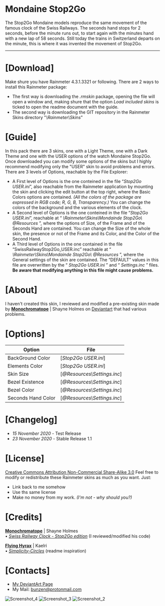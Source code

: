 # __Mondaine Stop2Go__
The Stop2Go Mondaine models reproduce the same movement of the famous clock of the Swiss Railways. The seconds hand stops for 2 seconds, before the minute runs out, to start again with the minutes hand with a new lap of 58 seconds. Still today the trains in Switzerland departs on the minute, this is where it was invented the movement of Stop2Go.

----

# [Download]
Make shure you have Rainmeter 4.3.1.3321 or following.
There are 2 ways to install this Rainmeter package:
 - The first way is downloading the *.rmskin* package, opening the file will open a window and, making shure that the option *Load included skins* is ticked to open the readme document with the guide.
 - The second way is downloading the GIT repository in the Rainmeter Skins directory "*\Rainmeter\Skins*"

# [Guide]
In this pack there are 3 skins, one with a Light Theme, one with a Dark Theme and one with the USER options of the watch Mondaine Stop2Go.
Once downloaded you can modify some options of the skins but I highly recommend modifying only the "USER" skin to avoid problems and errors. There are 3 levels of Options, reachable by the File Explorer:
 - A First level of Options is the one conteined in the file “*Stop2Go USER.ini*”, also reachable from the Rainmeter application by mounting the skin and clicking the edit button at the top right, where the Basic Colors options are contained. *(All the colors of the package are expressed in RGB code; R, G, B, Transparency.)* You can change the colors of the background and the various elements of the clock.
 - A Second level of Options is the one conteined in the file “*Stop2Go USER.ini*”, reachable at “ *\Rainmeter\Skins\Mondainde Stop2Go\ @Resources* ”, where the options of Size, of the Frame and of the Seconds Hand are contained. You can change the Size of the whole skin, the presence or not of the Frame and its Color, and the Color of the Second Hand.
 - A Third level of Options in the one contained in the file “SwissRailwayStop2Go_USER.inc” reachable at “ *\Rainmeter\Skins\Mondainde Stop2Go\ @Resources* ”, where the General settings of the skin are contained. The “DEFAULT” values in this file are overwritten by the “ *Stop2Go USER.ini* ” and “ *Settings.inc* ” files. __Be aware that modifying anything in this file might cause problems.__ 
 
# [About]
I haven't created this skin, I reviewed and modified a pre-existing skin made by [**Monochromatope**](https://www.deviantart.com/monochromatope) | Shayne Holmes on [Deviantart](https://www.deviantart.com/) that had various problems.

# [Options]
| Option | File |
| ------ | ------ |
| BackGround Color | [*Stop2Go USER.ini*] |
| Elements Color | [*Stop2Go USER.ini*] |
| Skin Size | [*@Resources\Settings.inc*] |
| Bezel Existence | [*@Resources\Settings.inc*] |
| Bezel Color | [*@Resources\Settings.inc*] |
| Seconds Hand Color | [*@Resources\Settings.inc*] |

# [Changelog]
- *15 November 2020* - Test Release
- *23 November 2020* - Stable Release 1.1

# [License]
[Creative Commons Attribution Non-Commercial Share-Alike 3.0](http://creativecommons.org/licenses/by-nc-sa/3.0/)
Feel free to modify or redistribute these Rainmeter skins as much as you want. Just:
- Link back to me somehow
- Use ths same license
- Make no money from my work. *(I'm not - why should you?)*

# [Credits]
[**Monochromatope**](https://www.deviantart.com/monochromatope) | Shayne Holmes  
    • [*Swiss Railway Clock - Stop2Go edition*](https://www.deviantart.com/monochromatope/art/Swiss-Railway-Clock-Stop2Go-edition-592873114) (I reviewed/modified his code)

[**Flying Hyrax**](https://www.deviantart.com/flyinghyrax) | Kaelri  
    • [*Simplicity-Circles*](https://www.deviantart.com/flyinghyrax/art/Simplicity-Circles-223877982) (readme inspiration)

# [Contacts]
- [My DeviantArt Page](https://www.deviantart.com/bunz66)
- My Mail: [bunzen@protonmail.com](mailto:bunzen@protonmail.com)


![Screenshot_4](https://user-images.githubusercontent.com/66331265/100244186-f16b1b80-2f36-11eb-9a0b-582ee5d59965.png)
![Screenshot_3](https://user-images.githubusercontent.com/66331265/100244189-f29c4880-2f36-11eb-86cf-dbcfe2771630.png)
![Screenshot_2](https://user-images.githubusercontent.com/66331265/100244191-f29c4880-2f36-11eb-8118-5e6cb6c60f7d.png)
